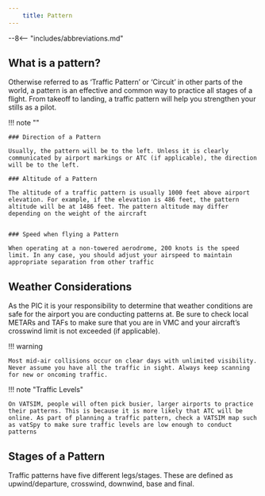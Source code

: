 ```yaml
---
    title: Pattern
---
```


--8<-- "includes/abbreviations.md"

## What is a pattern?

Otherwise referred to as ‘Traffic Pattern’ or ‘Circuit’ in other parts of the world, a pattern is an effective and common way to practice all stages of a flight. From takeoff to landing, a traffic pattern will help you strengthen your stills as a pilot.

!!! note ""

    ### Direction of a Pattern

    Usually, the pattern will be to the left. Unless it is clearly communicated by airport markings or ATC (if applicable), the direction will be to the left.

    ### Altitude of a Pattern

    The altitude of a traffic pattern is usually 1000 feet above airport elevation. For example, if the elevation is 486 feet, the pattern altitude will be at 1486 feet. The pattern altitude may differ depending on the weight of the aircraft


    ### Speed when flying a Pattern

    When operating at a non-towered aerodrome, 200 knots is the speed limit. In any case, you should adjust your airspeed to maintain appropriate separation from other traffic

## Weather Considerations

As the PIC it is your responsibility to determine that weather conditions are safe for the airport you are conducting patterns at. Be sure to check local METARs and TAFs to make sure that you are in VMC and your aircraft’s crosswind limit is not exceeded (if applicable).

!!! warning

    Most mid-air collisions occur on clear days with unlimited visibility. Never assume you have all the traffic in sight. Always keep scanning for new or oncoming traffic.

!!! note "Traffic Levels"

    On VATSIM, people will often pick busier, larger airports to practice their patterns. This is because it is more likely that ATC will be online. As part of planning a traffic pattern, check a VATSIM map such as vatSpy to make sure traffic levels are low enough to conduct patterns

## Stages of a Pattern

Traffic patterns have five different legs/stages. These are defined as upwind/departure, crosswind, downwind, base and final.